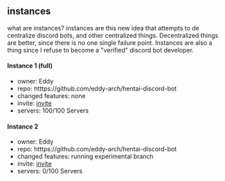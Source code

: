 ## instances
what are instances?
instances are this new idea that attempts to de centralize discord bots,
and other centralized things.
Decentralized things are better, since there is no one single failure point.
Instances are also a thing since I refuse to become a "verified" discord
bot developer.
#### Instance 1 (full)
* owner: Eddy
* repo: htttps://github.com/eddy-arch/hentai-discord-bot
* changed features: none
* invite: [invite](https://discordapp.com/oauth2/authorize?client_id=745226000471687251&scope=bot&permissions=8)
* servers: 100/100 Servers
#### Instance 2
* owner: Eddy
* repo: htttps://github.com/eddy-arch/hentai-discord-bot
* changed features: running experimental branch
* invite: [invite](https://discordapp.com/oauth2/authorize?client_id=825575374612070410&scope=bot&permissions=8)
* servers: 0/100 Servers
